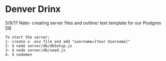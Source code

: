# Denver Drinx

5/9/17
	Nate- creating server files and outline/ text template for our Postgres DB

	To start the server:
	1- create a .env file and add "username=[Your Username]"
	2- $ node server/db/dbSetup.js
	3- $ node server/db/seed.js
	4- $ nodemon
